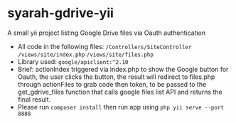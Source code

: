 # syarah-gdrive-yii
A small yii project listing Google Drive files via Oauth authentication

- All code in the following files:
```/Controllers/SiteController```
```/views/site/index.php```
```/views/site/files.php```
- Library used:
```google/apiclient:^2.10```
- Brief: actionIndex triggered via index.php to show the Google button for Oauth, the user clicks the button, the result will redirect to files.php through actionFiles to grab code then token, to be passed to the get_gdrive_files function that calls google files list API and returns the final result.
- Please run ```composer install``` then run app using ```php yii serve --port 8888```
